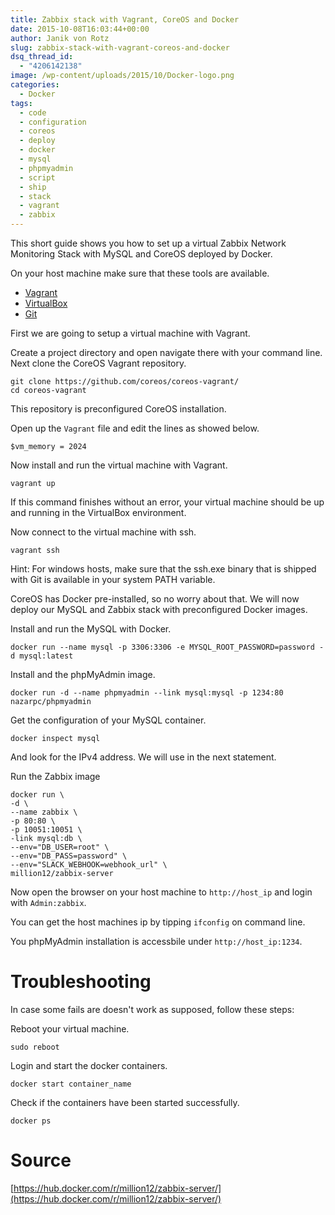 ```yaml
---
title: Zabbix stack with Vagrant, CoreOS and Docker
date: 2015-10-08T16:03:44+00:00
author: Janik von Rotz
slug: zabbix-stack-with-vagrant-coreos-and-docker
dsq_thread_id:
  - "4206142138"
image: /wp-content/uploads/2015/10/Docker-logo.png
categories:
  - Docker
tags:
  - code
  - configuration
  - coreos
  - deploy
  - docker
  - mysql
  - phpmyadmin
  - script
  - ship
  - stack
  - vagrant
  - zabbix
---
```

This short guide shows you how to set up a virtual Zabbix Network Monitoring Stack with MySQL and CoreOS deployed by Docker.

On your host machine make sure that these tools are available.

* [Vagrant](http://www.vagrantup.com/downloads)
* [VirtualBox](https://www.virtualbox.org/wiki/Downloads)
* [Git](http://git-scm.com/downloads)
<!--more-->

First we are going to setup a virtual machine with Vagrant.

Create a project directory and open navigate there with your command line.
Next clone the CoreOS Vagrant repository.

    git clone https://github.com/coreos/coreos-vagrant/
    cd coreos-vagrant

This repository is preconfigured CoreOS installation.

Open up the `Vagrant` file and edit the lines as showed below.

    $vm_memory = 2024

Now install and run the virtual machine with Vagrant.

    vagrant up

If this command finishes without an error, your virtual machine should be up and running in the VirtualBox environment.

Now connect to the virtual machine with ssh.

    vagrant ssh

Hint: For windows hosts, make sure that the ssh.exe binary that is shipped with Git is available in your system PATH variable.

CoreOS has Docker pre-installed, so no worry about that. We will now deploy our MySQL and Zabbix stack with preconfigured Docker images.

Install and run the MySQL with Docker.

    docker run --name mysql -p 3306:3306 -e MYSQL_ROOT_PASSWORD=password -d mysql:latest

Install and the phpMyAdmin image.

    docker run -d --name phpmyadmin --link mysql:mysql -p 1234:80 nazarpc/phpmyadmin

Get the configuration of your MySQL container.

    docker inspect mysql

And look for the IPv4 address. We will use in the next statement.

Run the Zabbix image

    docker run \
    -d \
    --name zabbix \
    -p 80:80 \
    -p 10051:10051 \
    -link mysql:db \
    --env="DB_USER=root" \
    --env="DB_PASS=password" \
    --env="SLACK_WEBHOOK=webhook_url" \
    million12/zabbix-server

Now open the browser on your host machine to `http://host_ip` and login with `Admin:zabbix`.

You can get the host machines ip by tipping `ifconfig` on command line.

You phpMyAdmin installation is accessbile under `http://host_ip:1234`.

# Troubleshooting

In case some fails are doesn't work as supposed, follow these steps:

Reboot your virtual machine.

    sudo reboot

Login and start the docker containers.

    docker start container_name

Check if the containers have been started successfully.

    docker ps

# Source

[https://hub.docker.com/r/million12/zabbix-server/](https://hub.docker.com/r/million12/zabbix-server/)